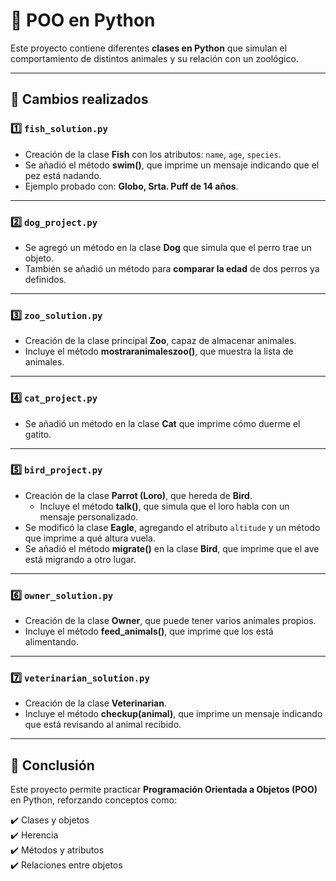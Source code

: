 # 🐍 POO en Python  

Este proyecto contiene diferentes **clases en Python** que simulan el comportamiento de distintos animales y su relación con un zoológico.  

---

## 📌 Cambios realizados  

### 1️⃣ `fish_solution.py`  
- Creación de la clase **Fish** con los atributos: `name`, `age`, `species`.  
- Se añadió el método **swim()**, que imprime un mensaje indicando que el pez está nadando.  
- Ejemplo probado con: **Globo, Srta. Puff de 14 años**.  

---

### 2️⃣ `dog_project.py`  
- Se agregó un método en la clase **Dog** que simula que el perro trae un objeto.  
- También se añadió un método para **comparar la edad** de dos perros ya definidos.  

---

### 3️⃣ `zoo_solution.py`  
- Creación de la clase principal **Zoo**, capaz de almacenar animales.  
- Incluye el método **mostraranimaleszoo()**, que muestra la lista de animales.  

---

### 4️⃣ `cat_project.py`  
- Se añadió un método en la clase **Cat** que imprime cómo duerme el gatito.  

---

### 5️⃣ `bird_project.py`  
- Creación de la clase **Parrot (Loro)**, que hereda de **Bird**.  
  - Incluye el método **talk()**, que simula que el loro habla con un mensaje personalizado.  
- Se modificó la clase **Eagle**, agregando el atributo `altitude` y un método que imprime a qué altura vuela.  
- Se añadió el método **migrate()** en la clase **Bird**, que imprime que el ave está migrando a otro lugar.  

---

### 6️⃣ `owner_solution.py`  
- Creación de la clase **Owner**, que puede tener varios animales propios.  
- Incluye el método **feed_animals()**, que imprime que los está alimentando.  

---

### 7️⃣ `veterinarian_solution.py`  
- Creación de la clase **Veterinarian**.  
- Incluye el método **checkup(animal)**, que imprime un mensaje indicando que está revisando al animal recibido.  

---

## 🚀 Conclusión  
Este proyecto permite practicar **Programación Orientada a Objetos (POO)** en Python, reforzando conceptos como:  

✔️ Clases y objetos  
✔️ Herencia  
✔️ Métodos y atributos  
✔️ Relaciones entre objetos  
